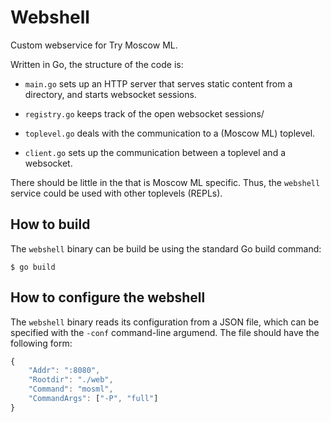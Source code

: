 Webshell
========

Custom webservice for Try Moscow ML.

Written in Go, the structure of the code is:

* `main.go` sets up an HTTP server that serves static content from a
  directory, and starts websocket sessions.
  
* `registry.go` keeps track of the open websocket sessions/

* `toplevel.go` deals with the communication to a (Moscow ML)
  toplevel.
  
* `client.go` sets up the communication between a toplevel and a
  websocket.
  
There should be little in the that is Moscow ML specific. Thus, the
`webshell` service could be used with other toplevels (REPLs).


How to build
------------

The `webshell` binary can be build be using the standard Go build
command:

~~~
$ go build
~~~


How to configure the webshell
-----------------------------

The `webshell` binary reads its configuration from a JSON file, which
can be specified with the `-conf` command-line argumend.  The file
should have the following form:

~~~.js
{
    "Addr": ":8080",
    "Rootdir": "./web",
    "Command": "mosml",
    "CommandArgs": ["-P", "full"]
}
~~~
